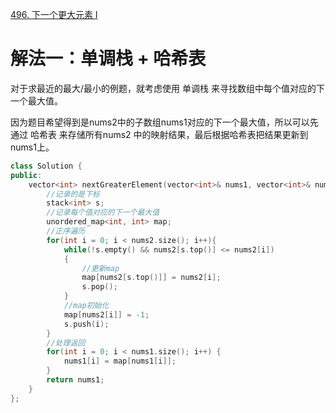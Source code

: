 [496. 下一个更大元素 I](https://leetcode-cn.com/problems/next-greater-element-i/)

# 解法一：单调栈 + 哈希表
对于求最近的最大/最小的例题，就考虑使用 单调栈 来寻找数组中每个值对应的下一个最大值。

因为题目希望得到是nums2中的子数组nums1对应的下一个最大值，所以可以先通过 哈希表 来存储所有nums2 中的映射结果，最后根据哈希表把结果更新到nums1上。

```C++
class Solution {
public:
    vector<int> nextGreaterElement(vector<int>& nums1, vector<int>& nums2) {
        //记录的是下标
        stack<int> s;
        //记录每个值对应的下一个最大值
        unordered_map<int, int> map;
        //正序遍历
        for(int i = 0; i < nums2.size(); i++){
            while(!s.empty() && nums2[s.top()] <= nums2[i])
            {
                //更新map
                map[nums2[s.top()]] = nums2[i];
                s.pop();
            }
            //map初始化
            map[nums2[i]] = -1;
            s.push(i);
        }
        //处理返回
        for(int i = 0; i < nums1.size(); i++) {
            nums1[i] = map[nums1[i]];
        }
        return nums1;
    }
};


```